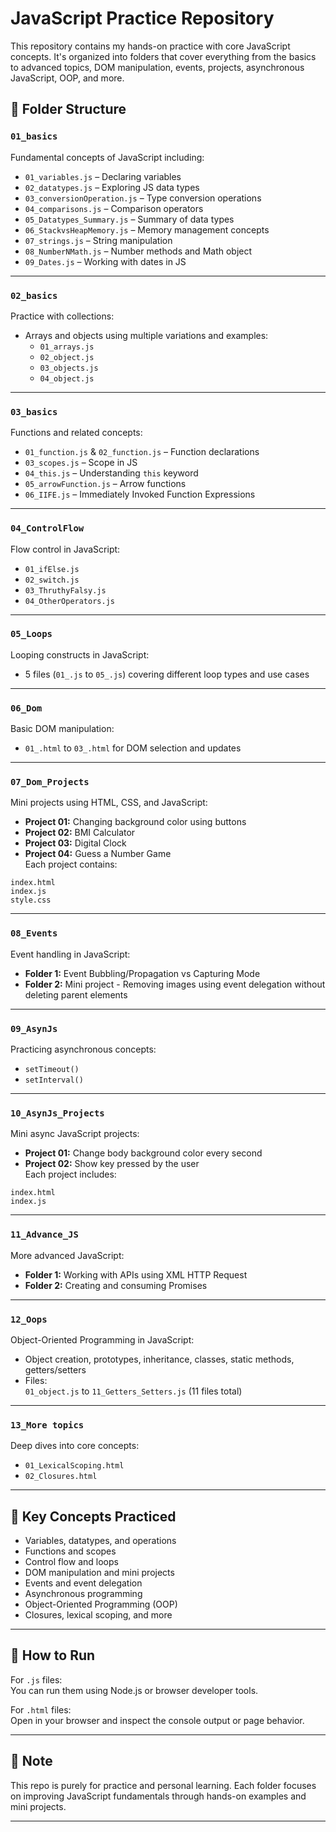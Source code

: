 # JavaScript Practice Repository

This repository contains my hands-on practice with core JavaScript concepts. It's organized into folders that cover everything from the basics to advanced topics, DOM manipulation, events, projects, asynchronous JavaScript, OOP, and more.

## 📁 Folder Structure

### `01_basics`
Fundamental concepts of JavaScript including:
- `01_variables.js` – Declaring variables
- `02_datatypes.js` – Exploring JS data types
- `03_conversionOperation.js` – Type conversion operations
- `04_comparisons.js` – Comparison operators
- `05_Datatypes_Summary.js` – Summary of data types
- `06_StackvsHeapMemory.js` – Memory management concepts
- `07_strings.js` – String manipulation
- `08_NumberNMath.js` – Number methods and Math object
- `09_Dates.js` – Working with dates in JS

---

### `02_basics`
Practice with collections:
- Arrays and objects using multiple variations and examples:
  - `01_arrays.js`
  - `02_object.js`
  - `03_objects.js`
  - `04_object.js`

---

### `03_basics`
Functions and related concepts:
- `01_function.js` & `02_function.js` – Function declarations
- `03_scopes.js` – Scope in JS
- `04_this.js` – Understanding `this` keyword
- `05_arrowFunction.js` – Arrow functions
- `06_IIFE.js` – Immediately Invoked Function Expressions

---

### `04_ControlFlow`
Flow control in JavaScript:
- `01_ifElse.js`
- `02_switch.js`
- `03_ThruthyFalsy.js`
- `04_OtherOperators.js`

---

### `05_Loops`
Looping constructs in JavaScript:
- 5 files (`01_.js` to `05_.js`) covering different loop types and use cases

---

### `06_Dom`
Basic DOM manipulation:
- `01_.html` to `03_.html` for DOM selection and updates

---

### `07_Dom_Projects`
Mini projects using HTML, CSS, and JavaScript:
- **Project 01:** Changing background color using buttons
- **Project 02:** BMI Calculator
- **Project 03:** Digital Clock
- **Project 04:** Guess a Number Game  
Each project contains:
```
index.html
index.js
style.css
```

---

### `08_Events`
Event handling in JavaScript:
- **Folder 1:** Event Bubbling/Propagation vs Capturing Mode
- **Folder 2:** Mini project - Removing images using event delegation without deleting parent elements

---

### `09_AsynJs`
Practicing asynchronous concepts:
- `setTimeout()`
- `setInterval()`

---

### `10_AsynJs_Projects`
Mini async JavaScript projects:
- **Project 01:** Change body background color every second
- **Project 02:** Show key pressed by the user  
Each project includes:
```
index.html
index.js
```

---

### `11_Advance_JS`
More advanced JavaScript:
- **Folder 1:** Working with APIs using XML HTTP Request
- **Folder 2:** Creating and consuming Promises

---

### `12_Oops`
Object-Oriented Programming in JavaScript:
- Object creation, prototypes, inheritance, classes, static methods, getters/setters
- Files:  
  `01_object.js` to `11_Getters_Setters.js` (11 files total)

---

### `13_More topics`
Deep dives into core concepts:
- `01_LexicalScoping.html`
- `02_Closures.html`

---

## 🧠 Key Concepts Practiced

- Variables, datatypes, and operations
- Functions and scopes
- Control flow and loops
- DOM manipulation and mini projects
- Events and event delegation
- Asynchronous programming
- Object-Oriented Programming (OOP)
- Closures, lexical scoping, and more

---

## 🔗 How to Run

For `.js` files:  
You can run them using Node.js or browser developer tools.

For `.html` files:  
Open in your browser and inspect the console output or page behavior.

---

## 📌 Note

This repo is purely for practice and personal learning. Each folder focuses on improving JavaScript fundamentals through hands-on examples and mini projects.

---
